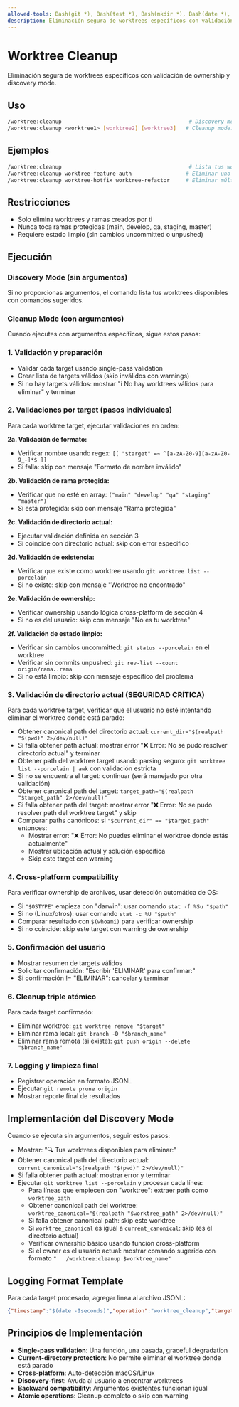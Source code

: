 ```yaml
---
allowed-tools: Bash(git *), Bash(test *), Bash(mkdir *), Bash(date *), Bash(whoami), Bash(echo *), Bash([[ ]])
description: Eliminación segura de worktrees específicos con validación de ownership y discovery mode
---
```


# Worktree Cleanup

Eliminación segura de worktrees específicos con validación de ownership y discovery mode.

## Uso
```bash
/worktree:cleanup                                        # Discovery mode: lista worktrees disponibles
/worktree:cleanup <worktree1> [worktree2] [worktree3]   # Cleanup mode: eliminar específicos
```

## Ejemplos
```bash
/worktree:cleanup                                        # Lista tus worktrees con comandos sugeridos
/worktree:cleanup worktree-feature-auth                 # Eliminar uno específico  
/worktree:cleanup worktree-hotfix worktree-refactor     # Eliminar múltiples
```

## Restricciones
- Solo elimina worktrees y ramas creados por ti
- Nunca toca ramas protegidas (main, develop, qa, staging, master)
- Requiere estado limpio (sin cambios uncommitted o unpushed)

## Ejecución

### Discovery Mode (sin argumentos)
Si no proporcionas argumentos, el comando lista tus worktrees disponibles con comandos sugeridos.

### Cleanup Mode (con argumentos)
Cuando ejecutes con argumentos específicos, sigue estos pasos:

### 1. Validación y preparación
- Validar cada target usando single-pass validation
- Crear lista de targets válidos (skip inválidos con warnings)
- Si no hay targets válidos: mostrar "ℹ️ No hay worktrees válidos para eliminar" y terminar

### 2. Validaciones por target (pasos individuales)
Para cada worktree target, ejecutar validaciones en orden:

**2a. Validación de formato:**
- Verificar nombre usando regex: `[[ "$target" =~ ^[a-zA-Z0-9][a-zA-Z0-9_-]*$ ]]`
- Si falla: skip con mensaje "Formato de nombre inválido"

**2b. Validación de rama protegida:**
- Verificar que no esté en array: `("main" "develop" "qa" "staging" "master")`
- Si está protegida: skip con mensaje "Rama protegida"

**2c. Validación de directorio actual:**
- Ejecutar validación definida en sección 3
- Si coincide con directorio actual: skip con error específico

**2d. Validación de existencia:**
- Verificar que existe como worktree usando `git worktree list --porcelain`
- Si no existe: skip con mensaje "Worktree no encontrado"

**2e. Validación de ownership:**
- Verificar ownership usando lógica cross-platform de sección 4
- Si no es del usuario: skip con mensaje "No es tu worktree"

**2f. Validación de estado limpio:**
- Verificar sin cambios uncommitted: `git status --porcelain` en el worktree
- Verificar sin commits unpushed: `git rev-list --count origin/rama..rama`
- Si no está limpio: skip con mensaje específico del problema

### 3. Validación de directorio actual (SEGURIDAD CRÍTICA)
Para cada worktree target, verificar que el usuario no esté intentando eliminar el worktree donde está parado:
- Obtener canonical path del directorio actual: `current_dir="$(realpath "$(pwd)" 2>/dev/null)"`
- Si falla obtener path actual: mostrar error "❌ Error: No se pudo resolver directorio actual" y terminar
- Obtener path del worktree target usando parsing seguro: `git worktree list --porcelain | awk` con validación estricta
- Si no se encuentra el target: continuar (será manejado por otra validación)
- Obtener canonical path del target: `target_path="$(realpath "$target_path" 2>/dev/null)"`
- Si falla obtener path del target: mostrar error "❌ Error: No se pudo resolver path del worktree target" y skip
- Comparar paths canónicos: si `"$current_dir" == "$target_path"` entonces:
  - Mostrar error: "❌ Error: No puedes eliminar el worktree donde estás actualmente"
  - Mostrar ubicación actual y solución específica
  - Skip este target con warning

### 4. Cross-platform compatibility
Para verificar ownership de archivos, usar detección automática de OS:
- Si `"$OSTYPE"` empieza con "darwin": usar comando `stat -f %Su "$path"`
- Si no (Linux/otros): usar comando `stat -c %U "$path"`
- Comparar resultado con `$(whoami)` para verificar ownership
- Si no coincide: skip este target con warning de ownership

### 5. Confirmación del usuario
- Mostrar resumen de targets válidos
- Solicitar confirmación: "Escribir 'ELIMINAR' para confirmar:"
- Si confirmación != "ELIMINAR": cancelar y terminar

### 6. Cleanup triple atómico
Para cada target confirmado:
- Eliminar worktree: `git worktree remove "$target"`
- Eliminar rama local: `git branch -D "$branch_name"`  
- Eliminar rama remota (si existe): `git push origin --delete "$branch_name"`

### 7. Logging y limpieza final
- Registrar operación en formato JSONL
- Ejecutar `git remote prune origin`
- Mostrar reporte final de resultados

## Implementación del Discovery Mode

Cuando se ejecuta sin argumentos, seguir estos pasos:
- Mostrar: "🔍 Tus worktrees disponibles para eliminar:"
- Obtener canonical path del directorio actual: `current_canonical="$(realpath "$(pwd)" 2>/dev/null)"`
- Si falla obtener path actual: mostrar error y terminar
- Ejecutar `git worktree list --porcelain` y procesar cada línea:
  - Para líneas que empiecen con "worktree": extraer path como `worktree_path`
  - Obtener canonical path del worktree: `worktree_canonical="$(realpath "$worktree_path" 2>/dev/null)"`
  - Si falla obtener canonical path: skip este worktree
  - Si `worktree_canonical` es igual a `current_canonical`: skip (es el directorio actual)
  - Verificar ownership básico usando función cross-platform
  - Si el owner es el usuario actual: mostrar comando sugerido con formato `"   /worktree:cleanup $worktree_name"`

## Logging Format Template

Para cada target procesado, agregar línea al archivo JSONL:

```json
{"timestamp":"$(date -Iseconds)","operation":"worktree_cleanup","target":"$target","user":"$(whoami)","my_email":"$(git config user.email)","worktree_removed":"$worktree_removed","local_removed":"$local_removed","remote_removed":"$remote_removed","commit_sha":"$(git rev-parse HEAD)"}
```

## Principios de Implementación
- **Single-pass validation**: Una función, una pasada, graceful degradation
- **Current-directory protection**: No permite eliminar el worktree donde está parado
- **Cross-platform**: Auto-detección macOS/Linux
- **Discovery-first**: Ayuda al usuario a encontrar worktrees
- **Backward compatibility**: Argumentos existentes funcionan igual
- **Atomic operations**: Cleanup completo o skip con warning